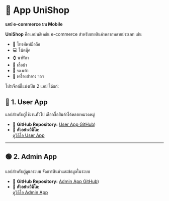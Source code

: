 # 📱 App UniShop  
**แอป e-commerce บน Mobile**

**UniShop** คือแอปพลิเคชัน e-commerce สำหรับขายสินค้าหลากหลายประเภท เช่น  
- 📱 โทรศัพท์มือถือ  
- 💻 โน้ตบุ๊ค  
- ⌚ นาฬิกา  
- 👕 เสื้อผ้า  
- 👟 รองเท้า  
- 💄 เครื่องสำอาง ฯลฯ

โปรเจ็กต์นี้แบ่งเป็น 2 แอป ได้แก่:

## 🔵 1. User App  
แอปสำหรับผู้ใช้งานทั่วไป เลือกซื้อสินค้าได้หลายหมวดหมู่  
- 🔗 **GitHub Repository:** [User App GitHub](https://donyweasley.github.io/unishop_project/))  
- 🎥 **ตัวอย่างวิดีโอ:**  
[ดูวิดีโอ User App](https://drive.google.com/file/d/1RDhVDhZ1GsNYiP9XDk-LCueyecy8G8sx/view?usp=sharing)

---

## 🟢 2. Admin App  
แอปสำหรับผู้ดูแลระบบ จัดการสินค้าและข้อมูลในระบบ  
- 🔗 **GitHub Repository:** [Admin App GitHub](https://github.com/DonyWeasley/unishop_admin))  
- 🎥 **ตัวอย่างวิดีโอ:**  
[ดูวิดีโอ Admin App](https://drive.google.com/file/d/1GtsuvgVKgv1lNmM4msKWs3o4MHQU0w4g/view?usp=sharing)
